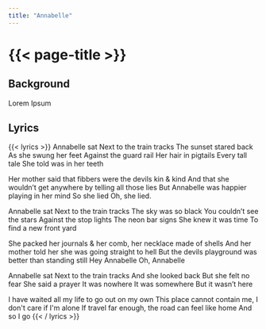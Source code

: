 ```yaml
---
title: "Annabelle"
---
```

# {{< page-title >}}

## Background
Lorem Ipsum

## Lyrics
{{< lyrics >}}
Annabelle sat
Next to the train tracks
The sunset stared back
As she swung her feet
Against the guard rail
Her hair in pigtails
Every tall tale
She told was in her teeth

Her mother said that fibbers were the devils kin & kind
And that she wouldn’t get anywhere by telling all those lies
But Annabelle was happier playing in her mind
So she lied
Oh, she lied.

Annabelle sat
Next to the train tracks
The sky was so black
You couldn’t see the stars
Against the stop lights
The neon bar signs
She knew it was time
To find a new front yard

She packed her journals & her comb, her necklace made of shells
And her mother told her she was going straight to hell
But the devils playground was better than standing still
Hey Annabelle
Oh, Annabelle

Annabelle sat
Next to the train tracks
And she looked back
But she felt no fear
She said a prayer
It was nowhere
It was somewhere
But it wasn’t here

I have waited all my life to go out on my own
This place cannot contain me, I don't care if I'm alone
If travel far enough, the road can feel like home
And so I go
{{< / lyrics >}}
